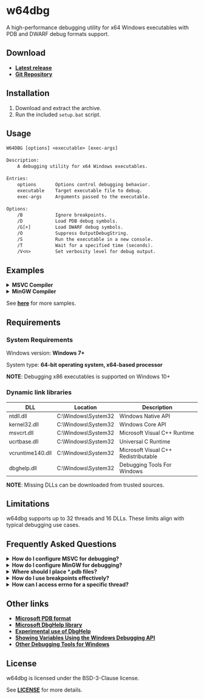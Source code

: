 # __w64dbg__

A high-performance debugging utility for x64 Windows executables with PDB and DWARF debug formats support.

## __Download__

* [__Latest release__](https://github.com/vxtan27/w64dbg/releases/latest)
* [__Git Repository__](./)

## __Installation__

1. Download and extract the archive.
2. Run the included `setup.bat` script.

## __Usage__

    
    W64DBG [options] <executable> [exec-args]
    
    Description:
        A debugging utility for x64 Windows executables.
        
    Entries:
        options       Options control debugging behavior.
        executable    Target executable file to debug.
        exec-args     Arguments passed to the executable.
        
    Options:
        /B            Ignore breakpoints.
        /D            Load PDB debug symbols.
        /G[+]         Load DWARF debug symbols.
        /O            Suppress OutputDebugString.
        /S            Run the executable in a new console.
        /T            Wait for a specified time (seconds).
        /V<n>         Set verbosity level for debug output.
    

## __Examples__

<details>
    <summary>
        <b>
            MSVC Compiler
        </b>
    </summary>
    <br>
    <img src="./samples/4.png"/>
</details>

<details>
    <summary>
        <b>
            MinGW Compiler
        </b>
    </summary>
    <br>
    <img src="./samples/8.png"/>
</details>

See [__here__](samples) for more samples.

## __Requirements__

### __System Requirements__

Windows version: **Windows 7+**

System type: **64-bit operating system, x64-based processor**

**NOTE**: Debugging x86 executables is supported on Windows 10+

### __Dynamic link libraries__

|       DLL        |       Location       |             Description              |
| ---------------- | -------------------- | ------------------------------------ |
| ntdll.dll        | C:\Windows\System32  | Windows Native API                   |
| kernel32.dll     | C:\Windows\System32  | Windows Core API                     |
| msvcrt.dll       | C:\Windows\System32  | Microsoft Visual C++ Runtime         |
| ucrtbase.dll     | C:\Windows\System32  | Universal C Runtime                  |
| vcruntime140.dll | C:\Windows\System32  | Microsoft Visual C++ Redistributable |
| dbghelp.dll      | C:\Windows\System32  | Debugging Tools For Windows          |

**NOTE**: Missing DLLs can be downloaded from trusted sources.

## __Limitations__

w64dbg supports up to 32 threads and 16 DLLs. These limits align with typical debugging use cases.

## __Frequently Asked Questions__

<details>
    <summary>
        <b>
            How do I configure MSVC for debugging?
        </b>
    </summary>

Use the following options to debug with MSVC:

|     Option      | MSVC-Optimized |   Debug info level   |
| --------------- | -------------- | -------------------- |
| /DEBUG          | Yes            | Standard             |
| /DEBUG:FULL     | Yes            | Maximum              |
| /DEBUG:FASTLINK | Yes            | Reduced              |
| /Z7             | Yes            | Basic                |
| /Zi             | Yes            | Standard             |
| /OPT:NOREF      | No             | Enhanced symbol info |
| /OPT:NOICF      | No             | Enhanced symbol info |

For more information:

* [__Generate debug info__](https://learn.microsoft.com/cpp/build/reference/debug-generate-debug-info)
* [__Debug Information Format__](https://learn.microsoft.com/cpp/build/reference/z7-zi-zi-debug-information-format)
* [__Optimizations__](https://learn.microsoft.com/cpp/build/reference/opt-optimizations)

</details>

<details>
    <summary>
        <b>
            How do I configure MinGW for debugging?
        </b>
    </summary>

Use the following options to debug with MinGW:

| Option | Macro info | GDB-Optimized | Debug info level |
| ------ | ---------- | ------------- | ---------------- |
| -g     | No         | No            | Basic            |
| -g3    | Yes        | No            | Maximum          |
| -ggdb  | No         | Yes           | Basic            |
| -ggdb3 | Yes        | Yes           | Maximum          |

See [__this__](https://gcc.gnu.org/onlinedocs/gcc/Debugging-Options.html#index-g) for more information.

`-fno-omit-frame-pointer`: Retain the frame pointers.

See [__this__](https://gcc.gnu.org/onlinedocs/gcc/Optimize-Options.html#index-fomit-frame-pointer) for more information.

</details>

<details>
    <summary>
        <b>
            Where should I place *.pdb files?
        </b>
    </summary>

Place `*.pdb` files alongside the executable or configure symbol paths via `_NT_ALT_SYMBOL_PATH` or `_NT_SYMBOL_PATH`

See [__this__](https://learn.microsoft.com/windows-hardware/drivers/debugger/general-environment-variables) for more information.

</details>

<details>
    <summary>
        <b>
            How do I use breakpoints effectively?
        </b>
    </summary>

Breakpoints are a critical debugging technique, allowing you to pause execution at specific points in your code. On Windows, use the `DebugBreak()` API to trigger breakpoints.

See [__this__](https://learn.microsoft.com/visualstudio/debugger/using-breakpoints) for more information.

</details>

<details>
    <summary>
        <b>
            How can I access errno for a specific thread?
        </b>
    </summary>

`errno` is a thread-local variable, its pointer is retrieved through the `_errno()` function, defined as:

    
    _ACRTIMP int* __cdecl _errno(void);
    #define errno (*_errno())
    

Thus, you cannot directly access the errno value for a specific thread.

</details>

## __Other links__

* [__Microsoft PDB format__](https://github.com/Microsoft/microsoft-pdb/blob/master/docs/ExternalResources.md)
* [__Microsoft DbgHelp library__](https://learn.microsoft.com/windows/win32/debug/debug-help-library)
* [__Experimental use of DbgHelp__](https://debuginfo.com/articles.html)
* [__Showing Variables Using the Windows Debugging API__](https://accu.org/journals/overload/29/165/orr)
* [__Other Debugging Tools for Windows__](https://learn.microsoft.com/windows-hardware/drivers/debugger/debugger-download-tools)

## __License__

w64dbg is licensed under the BSD-3-Clause license.

See [__LICENSE__](LICENSE) for more details.